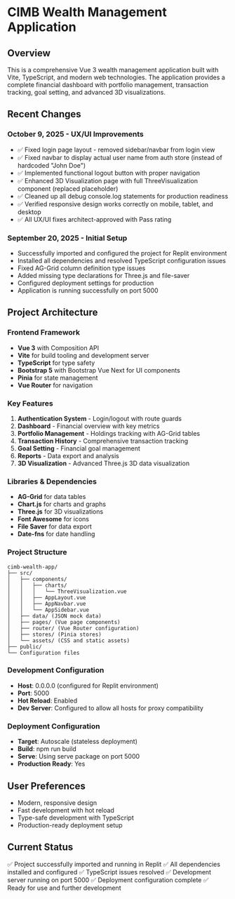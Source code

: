 # CIMB Wealth Management Application

## Overview
This is a comprehensive Vue 3 wealth management application built with Vite, TypeScript, and modern web technologies. The application provides a complete financial dashboard with portfolio management, transaction tracking, goal setting, and advanced 3D visualizations.

## Recent Changes

### October 9, 2025 - UX/UI Improvements
- ✅ Fixed login page layout - removed sidebar/navbar from login view
- ✅ Fixed navbar to display actual user name from auth store (instead of hardcoded "John Doe")
- ✅ Implemented functional logout button with proper navigation
- ✅ Enhanced 3D Visualization page with full ThreeVisualization component (replaced placeholder)
- ✅ Cleaned up all debug console.log statements for production readiness
- ✅ Verified responsive design works correctly on mobile, tablet, and desktop
- ✅ All UX/UI fixes architect-approved with Pass rating

### September 20, 2025 - Initial Setup
- Successfully imported and configured the project for Replit environment
- Installed all dependencies and resolved TypeScript configuration issues
- Fixed AG-Grid column definition type issues
- Added missing type declarations for Three.js and file-saver
- Configured deployment settings for production
- Application is running successfully on port 5000

## Project Architecture
### Frontend Framework
- **Vue 3** with Composition API
- **Vite** for build tooling and development server
- **TypeScript** for type safety
- **Bootstrap 5** with Bootstrap Vue Next for UI components
- **Pinia** for state management
- **Vue Router** for navigation

### Key Features
1. **Authentication System** - Login/logout with route guards
2. **Dashboard** - Financial overview with key metrics
3. **Portfolio Management** - Holdings tracking with AG-Grid tables
4. **Transaction History** - Comprehensive transaction tracking
5. **Goal Setting** - Financial goal management
6. **Reports** - Data export and analysis
7. **3D Visualization** - Advanced Three.js 3D data visualization

### Libraries & Dependencies
- **AG-Grid** for data tables
- **Chart.js** for charts and graphs
- **Three.js** for 3D visualizations
- **Font Awesome** for icons
- **File Saver** for data export
- **Date-fns** for date handling

### Project Structure
```
cimb-wealth-app/
├── src/
│   ├── components/
│   │   ├── charts/
│   │   │   └── ThreeVisualization.vue
│   │   ├── AppLayout.vue
│   │   ├── AppNavbar.vue
│   │   └── AppSidebar.vue
│   ├── data/ (JSON mock data)
│   ├── pages/ (Vue page components)
│   ├── router/ (Vue Router configuration)
│   ├── stores/ (Pinia stores)
│   └── assets/ (CSS and static assets)
├── public/
└── Configuration files
```

### Development Configuration
- **Host**: 0.0.0.0 (configured for Replit environment)
- **Port**: 5000
- **Hot Reload**: Enabled
- **Dev Server**: Configured to allow all hosts for proxy compatibility

### Deployment Configuration
- **Target**: Autoscale (stateless deployment)
- **Build**: npm run build
- **Serve**: Using serve package on port 5000
- **Production Ready**: Yes

## User Preferences
- Modern, responsive design
- Fast development with hot reload
- Type-safe development with TypeScript
- Production-ready deployment setup

## Current Status
✅ Project successfully imported and running in Replit
✅ All dependencies installed and configured
✅ TypeScript issues resolved
✅ Development server running on port 5000
✅ Deployment configuration complete
✅ Ready for use and further development